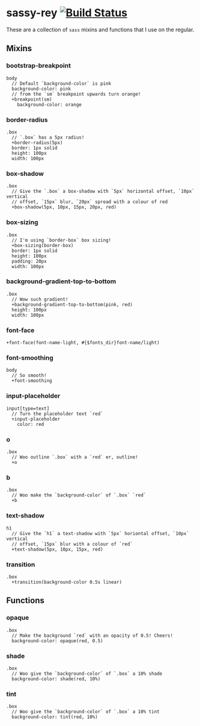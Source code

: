 # sassy-rey [![Build Status](https://travis-ci.org/rey/sassy-rey.svg?branch=master)](https://travis-ci.org/rey/sassy-rey)

These are a collection of `sass` mixins and functions that I use on the regular.

## Mixins

### bootstrap-breakpoint

```
body
  // Default `background-color` is pink
  background-color: pink
  // from the `sm` breakpoint upwards turn orange!
  +breakpoint(sm)
    background-color: orange
```

### border-radius

```
.box
  // `.box` has a 5px radius!
  +border-radius(5px)
  border: 1px solid
  height: 100px
  width: 100px
```

### box-shadow

```
.box
  // Give the `.box` a box-shadow with `5px` horizontal offset, `10px` vertical
  // offset, `15px` blur, `20px` spread with a colour of red
  +box-shadow(5px, 10px, 15px, 20px, red)
```

### box-sizing

```
.box
  // I'm using `border-box` box sizing!
  +box-sizing(border-box)
  border: 1px solid
  height: 100px
  padding: 20px
  width: 100px
```

### background-gradient-top-to-bottom

```
.box
  // Wow such gradient!
  +background-gradient-top-to-bottom(pink, red)
  height: 100px
  width: 100px
```

### font-face

```
+font-face(font-name-light, #{$fonts_dir}font-name/light)
```


### font-smoothing

```
body
  // So smooth!
  +font-smoothing
```

### input-placeholder

```
input[type=text]
  // Turn the placeholder text `red`
  +input-placeholder
    color: red
```


### o

```
.box
  // Woo outline `.box` with a `red` er, outline!
  +o
```

### b

```
.box
  // Woo make the `background-color` of `.box` `red`
  +b
```

### text-shadow

```
h1
  // Give the `h1` a text-shadow with `5px` horiontal offset, `10px` vertical
  // offset, `15px` blur with a colour of `red`
  +text-shadow(5px, 10px, 15px, red)
```

### transition

```
.box
  +transition(background-color 0.5s linear)
```

## Functions

### opaque

```
.box
  // Make the background `red` with an opacity of 0.5! Cheers!
  background-color: opaque(red, 0.5)
```

### shade

```
.box
  // Woo give the `background-color` of `.box` a 10% shade
  background-color: shade(red, 10%)
```

### tint

```
.box
  // Woo give the `background-color` of `.box` a 10% tint
  background-color: tint(red, 10%)
```
